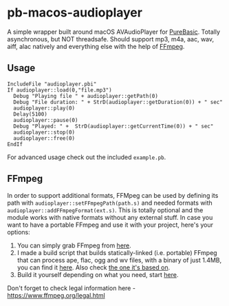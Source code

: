 # pb-macos-audioplayer
A simple wrapper built around macOS AVAudioPlayer for [PureBasic](http://purebasic.com). Totally asynchronous, but NOT threadsafe. Should support mp3, m4a, aac, wav, aiff, alac natively and everything else with the help of [FFmpeg](https://www.ffmpeg.org/).  

## Usage
```
IncludeFile "audioplayer.pbi"
If audioplayer::load(0,"file.mp3")
  Debug "Playing file " + audioplayer::getPath(0)
  Debug "File duration: " + StrD(audioplayer::getDuration(0)) + " sec"
  audioplayer::play(0)
  Delay(5100)
  audioplayer::pause(0)
  Debug "Played: " +  StrD(audioplayer::getCurrentTime(0)) + " sec"
  audioplayer::stop(0)
  audioplayer::free(0)
EndIf
```
For advanced usage check out the included `example.pb`.

## FFmpeg
In order to support additional formats, FFMpeg can be used by defining its path with `audioplayer::setFFmpegPath(path.s)` and needed formats with `audioplayer::addFFmpegFormat(ext.s)`. This is totally optional and the module works with native formats without any external stuff. In case you want to have a portable FFmpeg and use it with your project, here's your options:  
1. You can simply grab FFmpeg from [here](https://evermeet.cx/ffmpeg/).  
2. I made a build script that builds statically-linked (i.e. portable) FFmpeg that can process ape, flac, ogg and wv files, with a binary of just 1.4MB, you can find it [here](https://github.com/deseven/iCanHazMusic/blob/master/build/build-ffmpeg.sh). Also check [the one it's based on](https://github.com/albinoz/ffmpeg-static-OSX/blob/master/ffmpeg-static-OSX.command).  
3. Build it yourself depending on what you need, start [here](https://trac.ffmpeg.org/wiki/CompilationGuide).  

Don't forget to check legal information here - https://www.ffmpeg.org/legal.html